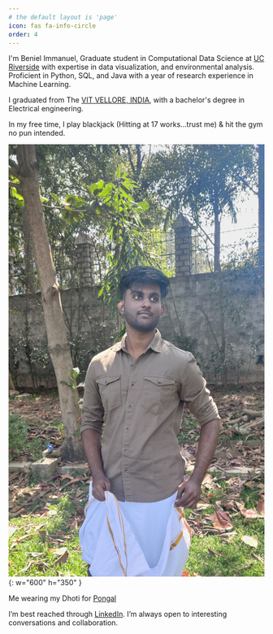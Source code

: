 ```yaml
---
# the default layout is 'page'
icon: fas fa-info-circle
order: 4
---
```


I'm Beniel Immanuel, Graduate student in Computational Data Science at [UC Riverside](https://www.ucr.edu/) with expertise in data visualization, and environmental analysis. Proficient in Python, SQL, and Java with a year of research experience in Machine Learning. 

I graduated from The [VIT VELLORE, INDIA](https://vit.ac.in/), with a bachelor's degree in Electrical engineering.

In my free time, I play blackjack (Hitting at 17 works...trust me) & hit the gym no pun intended.

![ben](images/ben.jpg){: w="600" h="350" }

Me wearing my Dhoti for [Pongal](https://en.wikipedia.org/wiki/Pongal_(festival))

I’m best reached through [LinkedIn](https://www.linkedin.com/in/beniel-immanuel/). I’m always open to interesting conversations and collaboration.